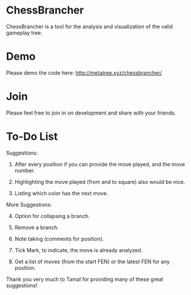 # ChessBrancher
ChessBrancher is a tool for the analysis and visualization of the valid gameplay tree.

# Demo
Please demo the code here: http://metatree.xyz/chessbrancher/

# Join
Please feel free to join in on development and share with your friends.

# To-Do List
Suggestions:

1. After every position if you can provide the move played, and the move number.

2. Highlighting the move played (from and to square) also would be nice.

3. Listing which color has the next move.

More Suggestions:

4. Option for collapsing a branch.

5. Remove a branch.

6. Note taking (comments for position).

7. Tick Mark, to indicate, the move is already analyzed. 

8. Get a list of moves (from the start FEN) or the latest FEN for  any position.

Thank you very much to Tamal for providing many of these great suggestions!
